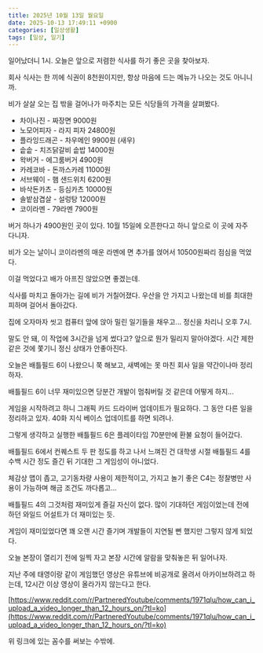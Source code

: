 ```yaml
---
title: 2025년 10월 13일 월요일
date: 2025-10-13 17:49:11 +0900
categories: [일상생활]
tags: [일상, 일기]
---
```


일어났더니 1시. 오늘은 앞으로 저렴한 식사를 하기 좋은 곳을 찾아보자.

회사 식사는 한 끼에 식권이 8천원이지만, 항상 마음에 드는 메뉴가 나오는 것도 아니니까.

비가 살살 오는 집 밖을 걸어나가 마주치는 모든 식당들의 가격을 살펴봤다.

- 차이나진 - 짜장면 9000원
- 노모어피자 - 라지 피자 24800원
- 플라잉드래곤 - 차우메인 9900원 (새우)
- 솥솥 - 치즈닭갈비 솥밥 14000원
- 왁버거 - 에그룸버거 4900원
- 카레코바 - 돈까스카레 11000원
- 서브웨이 - 햄 샌드위치 6200원
- 바삭돈카츠 - 등심카츠 10000원
- 솔밭삼겹살 - 설렁탕 12000원
- 코이라멘 - 79라멘 7900원

버거 하나가 4900원인 곳이 있다. 10월 15일에 오픈한다고 하니 앞으로 이 곳에 자주 다니자.

비가 오는 날이니 코이라멘의 매운 라멘에 면 추가를 얹어서 10500원짜리 점심을 먹었다.

이걸 먹었다고 배가 아프진 않았으면 좋겠는데.

식사를 마치고 돌아가는 길에 비가 거칠어졌다. 우산을 안 가지고 나왔는데 비를 최대한 피하며 걸어서 돌아갔다.

집에 오자마자 씻고 컴퓨터 앞에 앉아 밀린 일기들을 채우고... 정신을 차리니 오후 7시. 

말도 안 돼, 이 작업에 3시간을 넘게 썼다고? 앞으로 뭔가 밀리지 말아야겠다. 시간 제한 같은 것에 쫓기니 정신 상태가 안좋아진다.

오늘은 배틀필드 6이 나왔으니 쭉 해보고, 새벽에는 못 마친 회사 일을 약간이나마 정리하자.

배틀필드 6이 너무 재미있으면 당분간 개발이 멈춰버릴 것 같은데 어떻게 하지...

게임을 시작하려고 하니 그래픽 카드 드라이버 업데이트가 필요하다. 그 동안 다른 일을 정리하고 있자. 40화 지식 베이스 업데이트를 하면 되려나.

그렇게 생각하고 실행한 배틀필드 6은 플레이타임 70분만에 환불 요청이 들어갔다.

배틀필드 6에서 컨퀘스트 두 판 정도를 하고 나서 느껴진 건 대학생 시절 배틀필드 4를 수백 시간 정도 즐긴 뒤 기대한 그 게임성이 아니었다.

체감상 맵이 좁고, 고기동차량 사용이 제한적이고, 가지고 놀기 좋은 C4는 정찰병만 사용이 가능하며 해금 조건도 까다롭고...

배틀필드 4의 그것처럼 재미있게 즐길 자신이 없다. 많이 기대하던 게임이었는데 전에 하던 와일드 어설트가 더 재미있는 듯.

게임이 재미있었다면 꽤 오랜 시간 즐기며 개발들이 지연될 뻔 했지만 그렇지 않게 되었다.

오늘 본장이 열리기 전에 일찍 자고 본장 시간에 알람을 맞춰놓은 뒤 일어나자.

지난 주에 태영이랑 같이 게임했던 영상은 유튜브에 비공개로 올려서 아카이브하려고 하는데, 12시간 이상 영상이 올라가지 않는다고 한다.

[https://www.reddit.com/r/PartneredYoutube/comments/1971qlu/how_can_i_upload_a_video_longer_than_12_hours_on/?tl=ko](https://www.reddit.com/r/PartneredYoutube/comments/1971qlu/how_can_i_upload_a_video_longer_than_12_hours_on/?tl=ko)

위 링크에 있는 꼼수를 써보는 수밖에.
